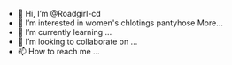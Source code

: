 - 👋 Hi, I’m @Roadgirl-cd
- 👀 I’m interested in women's chlotings pantyhose More...
- 🌱 I’m currently learning ...
- 💞️ I’m looking to collaborate on ...
- 📫 How to reach me ...

<!---
Roadgirl-cd/Roadgirl-cd is a ✨ special ✨ repository because its `README.md` (this file) appears on your GitHub profile.
You can click the Preview link to take a look at your changes.
--->
